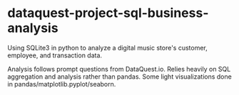 # dataquest-project-sql-business-analysis
Using SQLite3 in python to analyze a digital music store's customer, employee, and transaction data.

Analysis follows prompt questions from DataQuest.io. Relies heavily on SQL aggregation and analysis rather than pandas. Some light visualizations done in pandas/matplotlib.pyplot/seaborn.
